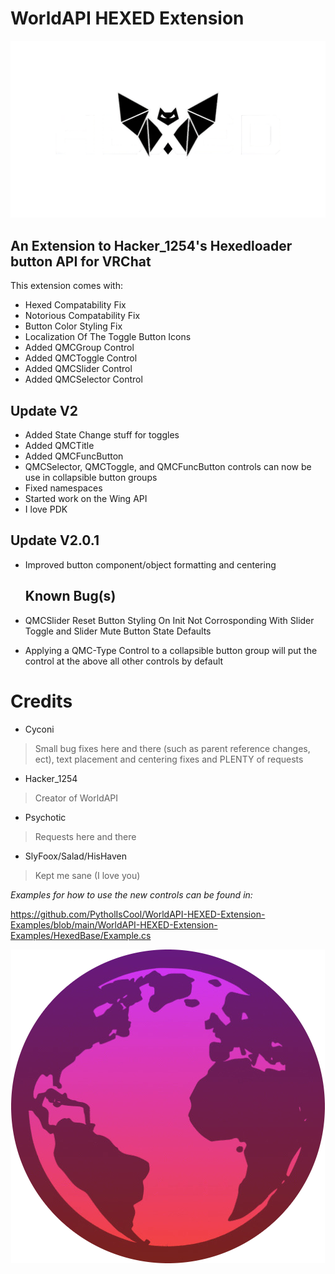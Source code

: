 # WorldAPI HEXED Extension
<p align="center">
<img src="https://github.com/PytholIsCool/Assets/blob/main/Assets/VRC/Hexed/Hexed%20Banner%20Transparent.png" />
</p>

## An Extension to Hacker_1254's Hexedloader button API for VRChat

This extension comes with:
- Hexed Compatability Fix
- Notorious Compatability Fix
- Button Color Styling Fix
- Localization Of The Toggle Button Icons
- Added QMCGroup Control
- Added QMCToggle Control
- Added QMCSlider Control
- Added QMCSelector Control

## Update V2
- Added State Change stuff for toggles
- Added QMCTitle
- Added QMCFuncButton
- QMCSelector, QMCToggle, and QMCFuncButton controls can now be use in collapsible button groups
- Fixed namespaces
- Started work on the Wing API
- I love PDK

## Update V2.0.1
- Improved button component/object formatting and centering

  ## Known Bug(s)
- QMCSlider Reset Button Styling On Init Not Corrosponding With Slider Toggle and Slider Mute Button State Defaults
- Applying a QMC-Type Control to a collapsible button group will put the control at the above all other controls by default

# Credits
- Cyconi
> Small bug fixes here and there (such as parent reference changes, ect), text placement and centering fixes and PLENTY of requests
- Hacker_1254
> Creator of WorldAPI
- Psychotic
> Requests here and there
- SlyFoox/Salad/HisHaven
> Kept me sane (I love you)

*Examples for how to use the new controls can be found in:*

https://github.com/PytholIsCool/WorldAPI-HEXED-Extension-Examples/blob/main/WorldAPI-HEXED-Extension-Examples/HexedBase/Example.cs


<p align="center">
<img src="https://github.com/PytholIsCool/Assets/blob/main/Assets/VRC/World/WorldClient.png" />
</p>
